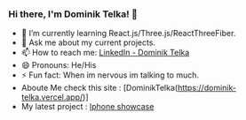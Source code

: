 ### Hi there, I'm Dominik Telka! 👋

- 🌱 I’m currently learning React.js/Three.js/ReactThreeFiber.
- 💬 Ask me about my current projects.
- 📫 How to reach me: [LinkedIn - Dominik Telka](https://www.linkedin.com/in/dominik-telka-203102183/)
- 😄 Pronouns: He/His
- ⚡ Fun fact: When im nervous im talking to much.
- Aboute Me check this site : [DominikTelka(https://dominik-telka.vercel.app/)]
- My latest project : [Iphone showcase](https://dominiktelka.github.io/Nikifor-Iphone/)
